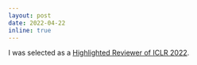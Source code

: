 ```yaml
---
layout: post
date: 2022-04-22
inline: true
---
```


I was selected as a <a href='https://iclr.cc/Conferences/2022/Reviewers'>Highlighted Reviewer of ICLR 2022</a>. 
